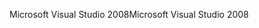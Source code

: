 <span data-ttu-id="b81f8-101">Microsoft Visual Studio 2008</span><span class="sxs-lookup"><span data-stu-id="b81f8-101">Microsoft Visual Studio 2008</span></span>
